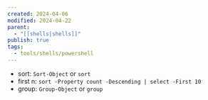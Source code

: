 ```yaml
---
created: 2024-04-06
modified: 2024-04-22
parent:
  - "[[shells|shells]]"
publish: true
tags:
  - tools/shells/powershell
---
```

- sort: `Sort-Object` or `sort`
- first n: `sort -Property count -Descending | select -First 10`
- group: `Group-Object` or `group`